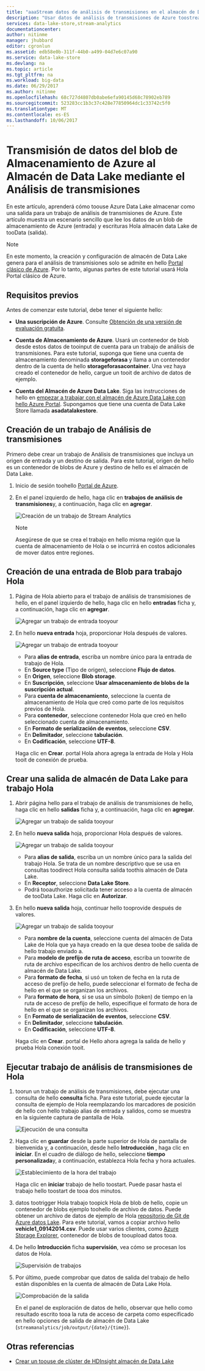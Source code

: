 ```yaml
---
title: "aaaStream datos de análisis de transmisiones en el almacén de Data Lake | Documentos de Microsoft"
description: "Usar datos de análisis de transmisiones de Azure toostream en almacén de Azure Data Lake"
services: data-lake-store,stream-analytics
documentationcenter: 
author: nitinme
manager: jhubbard
editor: cgronlun
ms.assetid: edb58e0b-311f-44b0-a499-04d7e6c07a90
ms.service: data-lake-store
ms.devlang: na
ms.topic: article
ms.tgt_pltfrm: na
ms.workload: big-data
ms.date: 06/29/2017
ms.author: nitinme
ms.openlocfilehash: 68c727d4807db0abe6efa90145d68c78902eb789
ms.sourcegitcommit: 523283cc1b3c37c428e77850964dc1c33742c5f0
ms.translationtype: MT
ms.contentlocale: es-ES
ms.lasthandoff: 10/06/2017
---
```

# <a name="stream-data-from-azure-storage-blob-into-data-lake-store-using-azure-stream-analytics"></a>Transmisión de datos del blob de Almacenamiento de Azure al Almacén de Data Lake mediante el Análisis de transmisiones
En este artículo, aprenderá cómo toouse Azure Data Lake almacenar como una salida para un trabajo de análisis de transmisiones de Azure. Este artículo muestra un escenario sencillo que lee los datos de un blob de almacenamiento de Azure (entrada) y escrituras Hola almacén data Lake de tooData (salida).

> [!NOTE]
> En este momento, la creación y configuración de almacén de Data Lake genera para el análisis de transmisiones solo se admite en hello [Portal clásico de Azure](https://manage.windowsazure.com). Por lo tanto, algunas partes de este tutorial usará Hola Portal clásico de Azure.
>
>

## <a name="prerequisites"></a>Requisitos previos
Antes de comenzar este tutorial, debe tener el siguiente hello:

* **Una suscripción de Azure**. Consulte [Obtención de una versión de evaluación gratuita](https://azure.microsoft.com/pricing/free-trial/).

* **Cuenta de Almacenamiento de Azure**. Usará un contenedor de blob desde estos datos de tooinput de cuenta para un trabajo de análisis de transmisiones. Para este tutorial, suponga que tiene una cuenta de almacenamiento denominada **storageforasa** y llama a un contenedor dentro de la cuenta de hello **storageforasacontainer**. Una vez haya creado el contenedor de hello, cargue un tooit de archivo de datos de ejemplo. 
  
* **Cuenta del Almacén de Azure Data Lake**. Siga las instrucciones de hello en [empezar a trabajar con el almacén de Azure Data Lake con hello Azure Portal](data-lake-store-get-started-portal.md). Supongamos que tiene una cuenta de Data Lake Store llamada **asadatalakestore**. 

## <a name="create-a-stream-analytics-job"></a>Creación de un trabajo de Análisis de transmisiones
Primero debe crear un trabajo de Análisis de transmisiones que incluya un origen de entrada y un destino de salida. Para este tutorial, origen de hello es un contenedor de blobs de Azure y destino de hello es el almacén de Data Lake.

1. Inicio de sesión toohello [Portal de Azure](https://portal.azure.com).

2. En el panel izquierdo de hello, haga clic en **trabajos de análisis de transmisiones**y, a continuación, haga clic en **agregar**.

    ![Creación de un trabajo de Stream Analytics](./media/data-lake-store-stream-analytics/create.job.png "Creación de un trabajo de Stream Analytics")

    > [!NOTE]
    > Asegúrese de que se crea el trabajo en hello misma región que la cuenta de almacenamiento de Hola o se incurrirá en costos adicionales de mover datos entre regiones.
    >

## <a name="create-a-blob-input-for-hello-job"></a>Creación de una entrada de Blob para trabajo Hola

1. Página de Hola abierto para el trabajo de análisis de transmisiones de hello, en el panel izquierdo de hello, haga clic en hello **entradas** ficha y, a continuación, haga clic en **agregar**.

    ![Agregar un trabajo de entrada tooyour](./media/data-lake-store-stream-analytics/create.input.1.png "agregar un trabajo de entrada tooyour")

2. En hello **nueva entrada** hoja, proporcionar Hola después de valores.

    ![Agregar un trabajo de entrada tooyour](./media/data-lake-store-stream-analytics/create.input.2.png "agregar un trabajo de entrada tooyour")

    * Para **alias de entrada**, escriba un nombre único para la entrada de trabajo de Hola.
    * En **Source type** (Tipo de origen), seleccione **Flujo de datos**.
    * En **Origen**, seleccione **Blob storage**.
    * En **Suscripción**, seleccione **Usar almacenamiento de blobs de la suscripción actual**.
    * Para **cuenta de almacenamiento**, seleccione la cuenta de almacenamiento de Hola que creó como parte de los requisitos previos de Hola. 
    * Para **contenedor**, seleccione contenedor Hola que creó en hello seleccionado cuenta de almacenamiento.
    * En **Formato de serialización de eventos**, seleccione **CSV**.
    * En **Delimitador**, seleccione **tabulación**.
    * En **Codificación**, seleccione **UTF-8**.

    Haga clic en **Crear**. portal Hola ahora agrega la entrada de Hola y Hola tooit de conexión de prueba.


## <a name="create-a-data-lake-store-output-for-hello-job"></a>Crear una salida de almacén de Data Lake para trabajo Hola

1. Abrir página hello para el trabajo de análisis de transmisiones de hello, haga clic en hello **salidas** ficha y, a continuación, haga clic en **agregar**.

    ![Agregar un trabajo de salida tooyour](./media/data-lake-store-stream-analytics/create.output.1.png "agregar un trabajo de tooyour de salida")

2. En hello **nueva salida** hoja, proporcionar Hola después de valores.

    ![Agregar un trabajo de salida tooyour](./media/data-lake-store-stream-analytics/create.output.2.png "agregar un trabajo de tooyour de salida")

    * Para **alias de salida**, escriba un un nombre único para la salida del trabajo Hola. Se trata de un nombre descriptivo que se usa en consultas toodirect Hola consulta salida toothis almacén de Data Lake.
    * En **Receptor**, seleccione **Data Lake Store**.
    * Podrá tooauthorize solicitada tener acceso a la cuenta de almacén de tooData Lake. Haga clic en **Autorizar**.

3. En hello **nueva salida** hoja, continuar hello tooprovide después de valores.

    ![Agregar un trabajo de salida tooyour](./media/data-lake-store-stream-analytics/create.output.3.png "agregar un trabajo de tooyour de salida")

    * Para **nombre de la cuenta**, seleccione cuenta del almacén de Data Lake de Hola que ya haya creado en la que desea toobe de salida de hello trabajo enviado a.
    * Para **modelo de prefijo de ruta de acceso**, escriba un toowrite de ruta de archivo especifican de los archivos dentro de hello cuenta de almacén de Data Lake.
    * Para **formato de fecha**, si usó un token de fecha en la ruta de acceso de prefijo de hello, puede seleccionar el formato de fecha de hello en el que se organizan los archivos.
    * Para **formato de hora**, si se usa un símbolo (token) de tiempo en la ruta de acceso de prefijo de hello, especifique el formato de hora de hello en el que se organizan los archivos.
    * En **Formato de serialización de eventos**, seleccione **CSV**.
    * En **Delimitador**, seleccione **tabulación**.
    * En **Codificación**, seleccione **UTF-8**.
    
    Haga clic en **Crear**. portal de Hello ahora agrega la salida de hello y prueba Hola conexión tooit.
    
## <a name="run-hello-stream-analytics-job"></a>Ejecutar trabajo de análisis de transmisiones de Hola

1. toorun un trabajo de análisis de transmisiones, debe ejecutar una consulta de hello **consulta** ficha. Para este tutorial, puede ejecutar la consulta de ejemplo de Hola reemplazando los marcadores de posición de hello con hello trabajo alias de entrada y salidos, como se muestra en la siguiente captura de pantalla de Hola.

    ![Ejecución de una consulta](./media/data-lake-store-stream-analytics/run.query.png "Ejecución de una consulta")

2. Haga clic en **guardar** desde la parte superior de Hola de pantalla de bienvenida y, a continuación, desde hello **Introducción** , haga clic en **iniciar**. En el cuadro de diálogo de hello, seleccione **tiempo personalizada**y, a continuación, establezca Hola fecha y hora actuales.

    ![Establecimiento de la hora del trabajo](./media/data-lake-store-stream-analytics/run.query.2.png "Establecimiento de la hora del trabajo")

    Haga clic en **iniciar** trabajo de hello toostart. Puede pasar hasta el trabajo hello toostart de tooa dos minutos.

3. datos tootrigger Hola trabajo toopick Hola de blob de hello, copie un contenedor de blobs ejemplo toohello de archivo de datos. Puede obtener un archivo de datos de ejemplo de Hola [repositorio de Git de Azure datos Lake](https://github.com/Azure/usql/tree/master/Examples/Samples/Data/AmbulanceData/Drivers.txt). Para este tutorial, vamos a copiar archivo hello **vehicle1_09142014.csv**. Puede usar varios clientes, como [Azure Storage Explorer](http://storageexplorer.com/), contenedor de blobs de tooupload datos tooa.

4. De hello **Introducción** ficha **supervisión**, vea cómo se procesan los datos de Hola.

    ![Supervisión de trabajos](./media/data-lake-store-stream-analytics/run.query.3.png "Supervisión de trabajos")

5. Por último, puede comprobar que datos de salida del trabajo de hello están disponibles en la cuenta de almacén de Data Lake Hola. 

    ![Comprobación de la salida](./media/data-lake-store-stream-analytics/run.query.4.png "Comprobación de la salida")

    En el panel de exploración de datos de hello, observar que hello como resultado escrito tooa la ruta de acceso de carpeta como especificado en hello opciones de salida de almacén de Data Lake (`streamanalytics/job/output/{date}/{time}`).  

## <a name="see-also"></a>Otras referencias
* [Crear un toouse de clúster de HDInsight almacén de Data Lake](data-lake-store-hdinsight-hadoop-use-portal.md)

